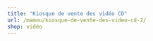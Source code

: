 ```yaml
---
title: "Kiosque de vente des vidéo CD"
url: /mamou/kiosque-de-vente-des-video-cd-2/
shop: vidéo
---
```

